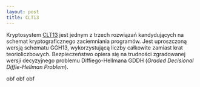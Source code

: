 ```yaml
---
layout: post
title: CLT13
---
```


Kryptosystem <a href="{{ site.baseurl }}/obf/CLT13/clt13.pdf" target="_blank"> CLT13</a> jest jednym z trzech rozwiązań
kandydujących na schemat kryptograficznego zaciemniania programów. Jest uproszczoną wersją schematu GGH13, wykorzystującą
liczby całkowite zamiast krat teorioliczbowych. Bezpieczeństwo opiera się na trudności zgradowanej wersji decyzyjnego problemu
Diffiego-Hellmana GDDH (*Graded Decisional Diffie-Hellman Problem*).


obf obf obf

